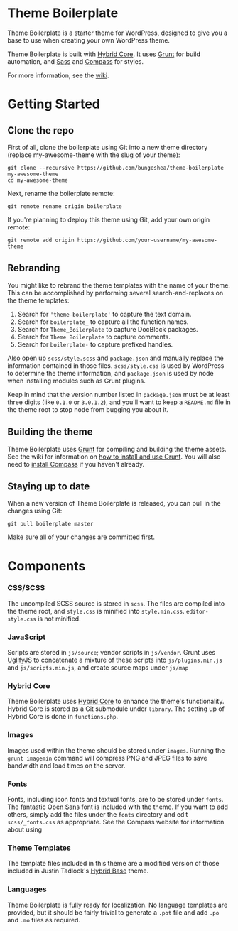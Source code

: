# Theme Boilerplate

Theme Boilerplate is a starter theme for WordPress, designed to give you a base to use when creating your own WordPress theme.

Theme Boilerplate is built with [Hybrid Core](https://github.com/justintadlock/hybrid-core). It uses [Grunt](http://gruntjs.com) for build automation, and [Sass](http://sass-lang.com) and [Compass](http://compass-style.com) for styles.

For more information, see the [wiki](https://github.com/bungeshea/theme-boilerplate/wiki).

# Getting Started

## Clone the repo

First of all, clone the boilerplate using Git into a new theme directory (replace my-awesome-theme with the slug of your theme):

	git clone --recursive https://github.com/bungeshea/theme-boilerplate my-awesome-theme
	cd my-awesome-theme

Next, rename the boilerplate remote:

	git remote rename origin boilerplate

If you're planning to deploy this theme using Git, add your own origin remote:

	git remote add origin https://github.com/your-username/my-awesome-theme

## Rebranding

You might like to rebrand the theme templates with the name of your theme. This can be accomplished by performing several search-and-replaces on the theme templates:

1. Search for `'theme-boilerplate'` to capture the text domain.
2. Search for `boilerplate_` to capture all the function names.
3. Search for `Theme_Boilerplate` to capture DocBlock packages.
4. Search for `Theme Boilerplate` to capture comments.
5. Search for `boilerplate-` to capture prefixed handles.

Also open up `scss/style.scss` and `package.json` and manually replace the information contained in those files. `scss/style.css` is used by WordPress to determine the theme information, and `package.json` is used by node when installing modules such as Grunt plugins.

Keep in mind that the version number listed in `package.json` must be at least three digits (like `0.1.0` or `3.0.1.2`), and you'll want to keep a `README.md` file in the theme root to stop node from bugging you about it.

## Building the theme

Theme Boilerplate uses [Grunt](https://gruntjs.com) for compiling and building the theme assets. See the wiki for information on [how to install and use Grunt](https://github.com/bungeshea/theme-boilerplate/wiki/Grunt). You will also need to [install Compass](https://github.com/bungeshea/theme-boilerplate/wiki) if you haven't already.

## Staying up to date

When a new version of Theme Boilerplate is released, you can pull in the changes using Git:

	git pull boilerplate master

Make sure all of your changes are committed first.

# Components

### CSS/SCSS

The uncompiled SCSS source is stored in `scss`. The files are compiled into the theme root, and `style.css` is minified into `style.min.css`. `editor-style.css` is not minified.

### JavaScript

Scripts are stored in `js/source`; vendor scripts in `js/vendor`. Grunt uses [UglifyJS](http://lisperator.net/uglifyjs/) to concatenate a mixture of these scripts into `js/plugins.min.js` and `js/scripts.min.js`, and create source maps under `js/map`

### Hybrid Core

Theme Boilerplate uses [Hybrid Core](https://github.com/justintadlock/hybrid-core) to enhance the theme's functionality. Hybrid Core is stored as a Git submodule under `library`. The setting up of Hybrid Core is done in `functions.php`.

### Images

Images used within the theme should be stored under `images`. Running the `grunt imagemin` command will compress PNG and JPEG files to save bandwidth and load times on the server.

### Fonts

Fonts, including icon fonts and textual fonts, are to be stored under `fonts`. The fantastic [Open Sans](http://opensans.com) font is included with the theme. If you want to add others, simply add the files under the `fonts` directory and edit `scss/_fonts.css` as appropriate. See the Compass website for information about using

### Theme Templates

The template files included in this theme are a modified version of those included in Justin Tadlock's [Hybrid Base](https://github.com/justintadlock/hybrid-base) theme.

### Languages

Theme Boilerplate is fully ready for localization. No language templates are provided, but it should be fairly trivial to generate a `.pot` file and add `.po` and `.mo` files as required.
